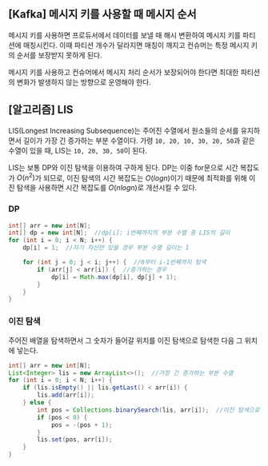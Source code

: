 ## [Kafka] 메시지 키를 사용할 때 메시지 순서

메시지 키를 사용하면 프로듀서에서 데이터를 보낼 때 해시 변환하여 메시지 키를 파티션에 매칭시킨다. 이때 파티션 개수가 달라지면 매칭이 깨지고 컨슈머는 특정 메시지 키의 순서를 보장받지 못하게 된다.

메시지 키를 사용하고 컨슈머에서 메시지 처리 순서가 보장되어야 한다면 최대한 파티션의 변화가 발생하지 않는 방향으로 운영해야 한다.

## [알고리즘] LIS

LIS(Longest Increasing Subsequence)는 주어진 수열에서 원소들의 순서를 유지하면서 길이가 가장 긴 증가하는 부분 수열이다. 가령 `10, 20, 10, 30, 20, 50`과 같은 수열이 있을 때, LIS는 `10, 20, 30, 50`이 된다.

LIS는 보통 DP와 이진 탐색을 이용하여 구하게 된다. DP는 이중 for문으로 시간 복잡도가 $O(n^2)$가 되므로, 이진 탐색의 시간 복잡도는 $O(logn)$이기 때문에 최적화를 위해 이진 탐색을  사용하면 시간 복잡도를 $O(nlogn)$로 개선시킬 수 있다.

### DP

```java
int[] arr = new int[N];
int[] dp = new int[N];  //dp[i]: i번째까지의 부분 수열 중 LIS의 길이
for (int i = 0; i < N; i++) {
    dp[i] = 1;  //자기 자신만 있을 경우 부분 수열 길이는 1

    for (int j = 0; j < i; j++) {  //0부터 i-1번째까지 탐색
        if (arr[j] < arr[i]) {  //증가하는 경우
            dp[i] = Math.max(dp[i], dp[j] + 1);
        }
    }
}
```

### 이진 탐색

주어진 배열을 탐색하면서 그 숫자가 들어갈 위치를 이진 탐색으로 탐색한 다음 그 위치에 넣는다.

```java
int[] arr = new int[N];
List<Integer> lis = new ArrayList<>();  //가장 긴 증가하는 부분 수열
for (int i = 0; i < N; i++) {
    if (lis.isEmpty() || lis.getLast() < arr[i]) {
        lis.add(arr[i]);
    } else {
        int pos = Collections.binarySearch(lis, arr[i]);  //이진 탐색으로 위치 탐색
        if (pos < 0) {
            pos = -(pos + 1);
        }
        lis.set(pos, arr[i]);
    }
}
```